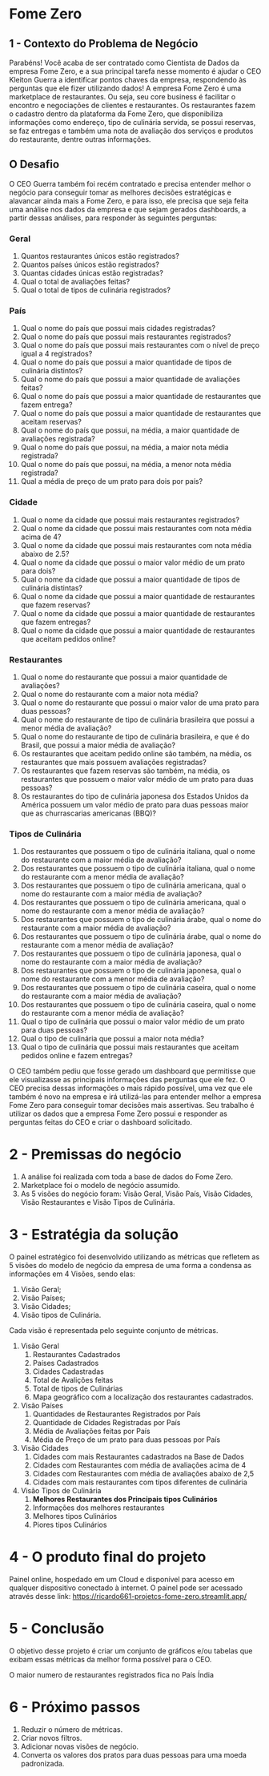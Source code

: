 # Fome Zero
## **1 - Contexto do Problema de Negócio**

Parabéns! Você acaba de ser contratado como Cientista de Dados da empresa Fome Zero, e a sua principal tarefa nesse momento é ajudar o CEO Kleiton Guerra a identificar pontos chaves da empresa, respondendo às perguntas que ele fizer utilizando dados!
A empresa Fome Zero é uma marketplace de restaurantes. Ou seja, seu core business é facilitar o encontro e negociações de clientes e  restaurantes. Os restaurantes fazem o cadastro dentro da plataforma da Fome Zero, que disponibiliza informações como endereço, tipo de culinária servida, se possui reservas, se faz entregas e também uma nota de avaliação dos serviços e produtos do restaurante, dentre outras informações.

## **O Desafio**

O CEO Guerra também foi recém contratado e precisa entender melhor o negócio para conseguir tomar as melhores decisões estratégicas e alavancar ainda mais a Fome Zero, e para isso, ele precisa que seja feita uma análise nos dados da empresa e que sejam gerados dashboards, a partir dessas análises, para responder às seguintes perguntas:

### **Geral**

1. Quantos restaurantes únicos estão registrados?
2. Quantos países únicos estão registrados?
3. Quantas cidades únicas estão registradas?
4. Qual o total de avaliações feitas?
5. Qual o total de tipos de culinária registrados?

### **País**

1. Qual o nome do país que possui mais cidades registradas?
2. Qual o nome do país que possui mais restaurantes registrados?
3. Qual o nome do país que possui mais restaurantes com o nível de preço igual a 4
registrados?
4. Qual o nome do país que possui a maior quantidade de tipos de culinária
distintos?
5. Qual o nome do país que possui a maior quantidade de avaliações feitas?
6. Qual o nome do país que possui a maior quantidade de restaurantes que fazem
entrega?
7. Qual o nome do país que possui a maior quantidade de restaurantes que aceitam
reservas?
8. Qual o nome do país que possui, na média, a maior quantidade de avaliações
registrada?
9. Qual o nome do país que possui, na média, a maior nota média registrada?
10. Qual o nome do país que possui, na média, a menor nota média registrada?
11. Qual a média de preço de um prato para dois por país?

### **Cidade**

1. Qual o nome da cidade que possui mais restaurantes registrados?
2. Qual o nome da cidade que possui mais restaurantes com nota média acima de
4?
3. Qual o nome da cidade que possui mais restaurantes com nota média abaixo de
2.5?
4. Qual o nome da cidade que possui o maior valor médio de um prato para dois?
5. Qual o nome da cidade que possui a maior quantidade de tipos de culinária
distintas?
6. Qual o nome da cidade que possui a maior quantidade de restaurantes que fazem
reservas?
7. Qual o nome da cidade que possui a maior quantidade de restaurantes que fazem
entregas?
8. Qual o nome da cidade que possui a maior quantidade de restaurantes que
aceitam pedidos online?

### **Restaurantes**

1. Qual o nome do restaurante que possui a maior quantidade de avaliações?
2. Qual o nome do restaurante com a maior nota média?
3. Qual o nome do restaurante que possui o maior valor de uma prato para duas
pessoas?
4. Qual o nome do restaurante de tipo de culinária brasileira que possui a menor
média de avaliação?
5. Qual o nome do restaurante de tipo de culinária brasileira, e que é do Brasil, que
possui a maior média de avaliação?
6. Os restaurantes que aceitam pedido online são também, na média, os
restaurantes que mais possuem avaliações registradas?
7. Os restaurantes que fazem reservas são também, na média, os restaurantes que
possuem o maior valor médio de um prato para duas pessoas?
8. Os restaurantes do tipo de culinária japonesa dos Estados Unidos da América
possuem um valor médio de prato para duas pessoas maior que as churrascarias
americanas (BBQ)?

### **Tipos de Culinária**

1. Dos restaurantes que possuem o tipo de culinária italiana, qual o nome do
restaurante com a maior média de avaliação?
2. Dos restaurantes que possuem o tipo de culinária italiana, qual o nome do
restaurante com a menor média de avaliação?
3. Dos restaurantes que possuem o tipo de culinária americana, qual o nome do
restaurante com a maior média de avaliação?
4. Dos restaurantes que possuem o tipo de culinária americana, qual o nome do
restaurante com a menor média de avaliação?
5. Dos restaurantes que possuem o tipo de culinária árabe, qual o nome do
restaurante com a maior média de avaliação?
6. Dos restaurantes que possuem o tipo de culinária árabe, qual o nome do
restaurante com a menor média de avaliação?
7. Dos restaurantes que possuem o tipo de culinária japonesa, qual o nome do
restaurante com a maior média de avaliação?
8. Dos restaurantes que possuem o tipo de culinária japonesa, qual o nome do
restaurante com a menor média de avaliação?
9. Dos restaurantes que possuem o tipo de culinária caseira, qual o nome do
restaurante com a maior média de avaliação?
10. Dos restaurantes que possuem o tipo de culinária caseira, qual o nome do
restaurante com a menor média de avaliação?
11. Qual o tipo de culinária que possui o maior valor médio de um prato para duas
pessoas?
12. Qual o tipo de culinária que possui a maior nota média?
13. Qual o tipo de culinária que possui mais restaurantes que aceitam pedidos
online e fazem entregas?

O CEO também pediu que fosse gerado um dashboard que permitisse que ele visualizasse as principais informações das perguntas que ele fez. O CEO precisa dessas informações o mais rápido possível, uma vez que ele também é novo na empresa e irá utilizá-las para entender melhor a empresa Fome Zero para conseguir tomar decisões mais assertivas.
Seu trabalho é utilizar os dados que a empresa Fome Zero possui e responder as perguntas feitas do CEO e criar o dashboard solicitado.

# 2 - Premissas do negócio

1. A análise foi realizada com toda a base de dados do Fome Zero.
2. Marketplace foi o modelo de negócio assumido.
3. As 5 visões do negócio foram: Visão Geral, Visão País, Visão Cidades, Visão Restaurantes e Visão Tipos de Culinária. 

# 3 - Estratégia da solução

O painel estratégico foi desenvolvido utilizando as métricas que
refletem as 5 visões do modelo de negócio da empresa de uma forma a condensa as informações em 4 Visões, sendo elas:

1. Visão Geral;
2. Visão Países;
3. Visão Cidades;
4. Visão tipos de Culinária.

Cada visão é representada pelo seguinte conjunto de métricas.

1. Visão Geral 
    1. Restaurantes Cadastrados
    2. Países Cadastrados
    3. Cidades Cadastradas
    4. Total de Avalições feitas
    5. Total de tipos de Culinárias
    6. Mapa geográfico com a localização dos restaurantes cadastrados.
2. Visão Países
    1. Quantidades de Restaurantes Registrados por País
    2. Quantidade de Cidades Registradas por País
    3. Média de Avaliações feitas por País
    4. Média de Preço de um prato para duas pessoas por País
3. Visão Cidades
    1. Cidades com mais Restaurantes cadastrados na Base de Dados
    2. Cidades com Restaurantes com média de avaliações acima de 4
    3. Cidades com Restaurantes com média de avaliações abaixo de 2,5
    4. Cidades com mais restaurantes com tipos diferentes de culinária
4. Visão Tipos de Culinária
    1. ****Melhores Restaurantes dos Principais tipos Culinários****
    2. Informações dos melhores restaurantes
    3. Melhores tipos Culinários
    4. Piores tipos Culinários

# 4 - O produto final do projeto

Painel online, hospedado em um Cloud e disponível para acesso em
qualquer dispositivo conectado à internet.
O painel pode ser acessado através desse link: https://ricardo661-projetcs-fome-zero.streamlit.app/

# 5 - Conclusão

O objetivo desse projeto é criar um conjunto de gráficos e/ou tabelas
que exibam essas métricas da melhor forma possível para o CEO.

O maior numero de restaurantes registrados fica no País Índia

# 6 - Próximo passos

1. Reduzir o número de métricas.
2. Criar novos filtros.
3. Adicionar novas visões de negócio.
4. Converta os valores dos pratos para duas pessoas para uma moeda padronizada.
